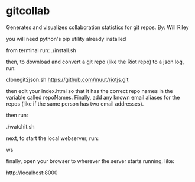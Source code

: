 # gitcollab
Generates and visualizes collaboration statistics for git repos.
By: Will Riley

you will need python's pip utility already installed

from terminal run: 
./install.sh

then, to download and convert a git repo (like the Riot repo) to a json log, run:

clonegit2json.sh https://github.com/muut/riotjs.git

then edit your index.html so that it has the correct repo names in the variable called repoNames.  Finally, add any known email aliases for the repos (like if the same person has two email addresses).

then run:

./watchit.sh

next, to start the local webserver, run:

ws

finally, open your browser to wherever the server starts running, like:

http://localhost:8000


